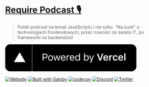 # [Require Podcast 🎙](https://require.pl)

> Polski podcast na temat JavaScriptu i nie tylko. "Na luzie" o technologiach frontendowych, przez nowości ze świata IT, po frameworki na backendzie!

[![Powered by Vercel](/powered-by-vercel.svg)](https://www.vercel.com/?utm_source=require&utm_campaign=oss)

[![Website](https://img.shields.io/website?url=https%3A%2F%2Frequire.pl%2F)](https://require.pl)
[![Built with Gatsby](https://img.shields.io/badge/built%20with-gatsby-%23663399)](https://www.gatsbyjs.org/)
[![codecov](https://codecov.io/gh/requirepodcast/website/branch/main/graph/badge.svg?token=SbfrTKKb9F)](https://codecov.io/gh/requirepodcast/website)
[![Discord](https://img.shields.io/discord/675308568492245003?color=%237289DA&label=discord)](https://require.pl/discord)
[![Twitter](https://img.shields.io/twitter/follow/requirepodcast?style=social)](https://twitter.com/intent/follow?screen_name=requirepodcast)
